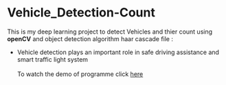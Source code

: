 # Vehicle_Detection-Count

This is my deep learning project to detect Vehicles and thier count using **openCV** and object detection algorithm haar cascade file :<br>
* Vehicle detection plays an important role in safe driving assistance and smart traffic light system<br>
<a/><br>
To watch the demo of programme click [here]()
